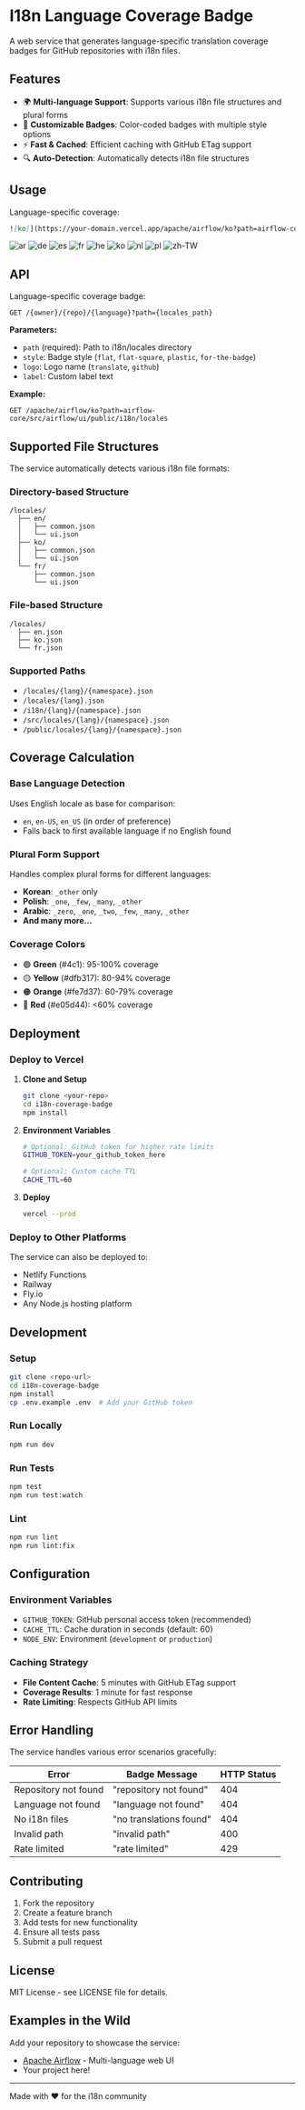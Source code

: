 # I18n Language Coverage Badge

A web service that generates language-specific translation coverage badges for GitHub repositories with i18n files.

## Features

- 🌍 **Multi-language Support**: Supports various i18n file structures and plural forms
- 🎨 **Customizable Badges**: Color-coded badges with multiple style options
- ⚡ **Fast & Cached**: Efficient caching with GitHub ETag support
- 🔍 **Auto-Detection**: Automatically detects i18n file structures

## Usage

Language-specific coverage:
```markdown
![ko]](https://your-domain.vercel.app/apache/airflow/ko?path=airflow-core/src/airflow/ui/public/i18n/locales)
```
![ar](https://airflow-translation-tracker.vercel.app/apache/airflow/ar?path=airflow-core/src/airflow/ui/public/i18n/locales)
![de](https://airflow-translation-tracker.vercel.app/apache/airflow/de?path=airflow-core/src/airflow/ui/public/i18n/locales)
![es](https://airflow-translation-tracker.vercel.app/apache/airflow/es?path=airflow-core/src/airflow/ui/public/i18n/locales)
![fr](https://airflow-translation-tracker.vercel.app/apache/airflow/fr?path=airflow-core/src/airflow/ui/public/i18n/locales)
![he](https://airflow-translation-tracker.vercel.app/apache/airflow/he?path=airflow-core/src/airflow/ui/public/i18n/locales)
![ko](https://airflow-translation-tracker.vercel.app/apache/airflow/ko?path=airflow-core/src/airflow/ui/public/i18n/locales)
![nl](https://airflow-translation-tracker.vercel.app/apache/airflow/nl?path=airflow-core/src/airflow/ui/public/i18n/locales)
![pl](https://airflow-translation-tracker.vercel.app/apache/airflow/pl?path=airflow-core/src/airflow/ui/public/i18n/locales)
![zh-TW](https://airflow-translation-tracker.vercel.app/apache/airflow/zh-TW?path=airflow-core/src/airflow/ui/public/i18n/locales)




## API

Language-specific coverage badge:
```
GET /{owner}/{repo}/{language}?path={locales_path}
```

**Parameters:**
- `path` (required): Path to i18n/locales directory
- `style`: Badge style (`flat`, `flat-square`, `plastic`, `for-the-badge`)
- `logo`: Logo name (`translate`, `github`)
- `label`: Custom label text

**Example:**
```
GET /apache/airflow/ko?path=airflow-core/src/airflow/ui/public/i18n/locales
```

## Supported File Structures

The service automatically detects various i18n file formats:

### Directory-based Structure
```
/locales/
  ├── en/
  │   ├── common.json
  │   └── ui.json
  ├── ko/
  │   ├── common.json
  │   └── ui.json
  └── fr/
      ├── common.json
      └── ui.json
```

### File-based Structure  
```
/locales/
  ├── en.json
  ├── ko.json
  └── fr.json
```

### Supported Paths
- `/locales/{lang}/{namespace}.json`
- `/locales/{lang}.json`
- `/i18n/{lang}/{namespace}.json`
- `/src/locales/{lang}/{namespace}.json`
- `/public/locales/{lang}/{namespace}.json`

## Coverage Calculation

### Base Language Detection
Uses English locale as base for comparison:
- `en`, `en-US`, `en_US` (in order of preference)
- Falls back to first available language if no English found

### Plural Form Support  
Handles complex plural forms for different languages:
- **Korean**: `_other` only
- **Polish**: `_one`, `_few`, `_many`, `_other`
- **Arabic**: `_zero`, `_one`, `_two`, `_few`, `_many`, `_other`
- **And many more...**

### Coverage Colors
- 🟢 **Green** (#4c1): 95-100% coverage
- 🟡 **Yellow** (#dfb317): 80-94% coverage  
- 🟠 **Orange** (#fe7d37): 60-79% coverage
- 🔴 **Red** (#e05d44): <60% coverage

## Deployment

### Deploy to Vercel

1. **Clone and Setup**
   ```bash
   git clone <your-repo>
   cd i18n-coverage-badge
   npm install
   ```

2. **Environment Variables**
   ```bash
   # Optional: GitHub token for higher rate limits
   GITHUB_TOKEN=your_github_token_here
   
   # Optional: Custom cache TTL
   CACHE_TTL=60
   ```

3. **Deploy**
   ```bash
   vercel --prod
   ```

### Deploy to Other Platforms

The service can also be deployed to:
- Netlify Functions
- Railway
- Fly.io
- Any Node.js hosting platform

## Development

### Setup
```bash
git clone <repo-url>
cd i18n-coverage-badge
npm install
cp .env.example .env  # Add your GitHub token
```

### Run Locally
```bash
npm run dev
```

### Run Tests
```bash
npm test
npm run test:watch
```

### Lint
```bash
npm run lint
npm run lint:fix
```

## Configuration

### Environment Variables
- `GITHUB_TOKEN`: GitHub personal access token (recommended)
- `CACHE_TTL`: Cache duration in seconds (default: 60)
- `NODE_ENV`: Environment (`development` or `production`)

### Caching Strategy
- **File Content Cache**: 5 minutes with GitHub ETag support
- **Coverage Results**: 1 minute for fast response
- **Rate Limiting**: Respects GitHub API limits

## Error Handling

The service handles various error scenarios gracefully:

| Error | Badge Message | HTTP Status |
|-------|---------------|-------------|
| Repository not found | "repository not found" | 404 |
| Language not found | "language not found" | 404 |
| No i18n files | "no translations found" | 404 |
| Invalid path | "invalid path" | 400 |
| Rate limited | "rate limited" | 429 |

## Contributing

1. Fork the repository
2. Create a feature branch
3. Add tests for new functionality
4. Ensure all tests pass
5. Submit a pull request

## License

MIT License - see LICENSE file for details.

## Examples in the Wild

Add your repository to showcase the service:
- [Apache Airflow](https://github.com/apache/airflow) - Multi-language web UI
- Your project here!

---

Made with ❤️ for the i18n community